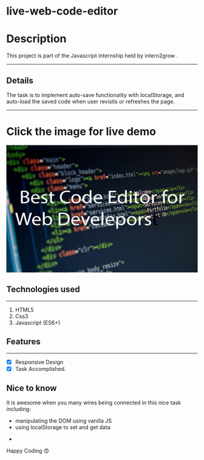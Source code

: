 # live-web-code-editor

# Description

This project is part of the Javascript internship held by intern2grow .

---

## Details

The task is to implement auto-save functionality with localStorage, and auto-load the saved code when user revisits or refreshes the page.

---

# Click the image for live demo

[<img src='./blob.jpg'>](https://youssuf-bakry.github.io/live-web-code-editor/)

## Technologies used

---

1. HTML5
2. Css3
3. Javascript (ES6+)

## Features

---

- [x] Responsive Design
- [x] Task Accomplished.

## Nice to know

It is awesome when you many wires being connected in this nice task including:

- manipulating the DOM using vanilla JS
- using localStorage to set and get data

*

Happy Coding 😍
